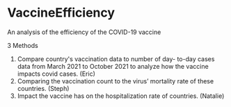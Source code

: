 # VaccineEfficiency
An analysis of the efficiency of the COVID-19 vaccine

3 Methods
1. Compare country's vaccination data to number of day- to-day cases data from March 2021 to October 2021 to analyze how the vaccine impacts covid cases. (Eric)
2. Comparing the vaccination count to the virus’ mortality rate of these countries. (Steph)
3. Impact the vaccine has on the hospitalization rate of countries. (Natalie)
